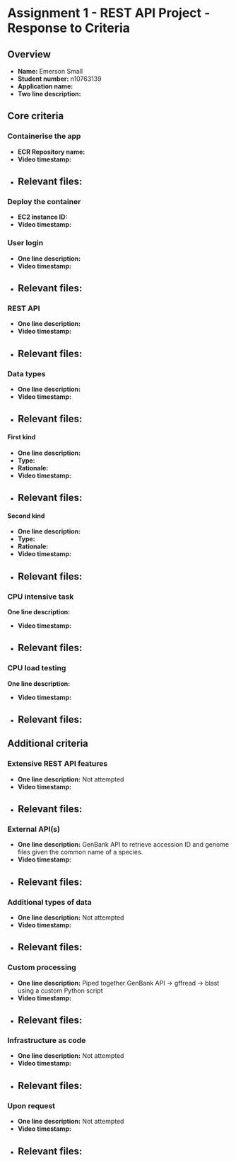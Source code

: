 Assignment 1 - REST API Project - Response to Criteria
================================================

Overview
------------------------------------------------

- **Name:** Emerson Small
- **Student number:** n10763139
- **Application name:** 
- **Two line description:** 


Core criteria
------------------------------------------------

### Containerise the app

- **ECR Repository name:**
- **Video timestamp:**
- **Relevant files:**
    - 

### Deploy the container

- **EC2 instance ID:**
- **Video timestamp:**

### User login

- **One line description:**
- **Video timestamp:**
- **Relevant files:**
    - 

### REST API

- **One line description:**
- **Video timestamp:**
- **Relevant files:**
    - 

### Data types

- **One line description:**
- **Video timestamp:**
- **Relevant files:**
    - 

#### First kind

- **One line description:**
- **Type:**
- **Rationale:**
- **Video timestamp:**
- **Relevant files:**
    - 

#### Second kind

- **One line description:**
- **Type:**
- **Rationale:**
- **Video timestamp:**
- **Relevant files:**
  - 

### CPU intensive task

 **One line description:**
- **Video timestamp:** 
- **Relevant files:**
    - 

### CPU load testing

 **One line description:**
- **Video timestamp:** 
- **Relevant files:**
    - 

Additional criteria
------------------------------------------------

### Extensive REST API features

- **One line description:** Not attempted
- **Video timestamp:**
- **Relevant files:**
    - 

### External API(s)

- **One line description:** GenBank API to retrieve accession ID and genome files given the common name of a species.
- **Video timestamp:**
- **Relevant files:**
    - 

### Additional types of data

- **One line description:** Not attempted
- **Video timestamp:**
- **Relevant files:**
    - 

### Custom processing

- **One line description:** Piped together GenBank API -> gffread -> blast using a custom Python script
- **Video timestamp:**
- **Relevant files:**
    - 

### Infrastructure as code

- **One line description:** Not attempted
- **Video timestamp:**
- **Relevant files:**
    - 

### Upon request

- **One line description:** Not attempted
- **Video timestamp:**
- **Relevant files:**
    - 
